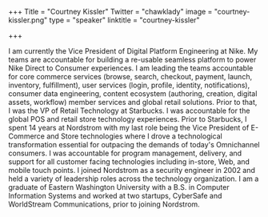 +++
Title = "Courtney Kissler"
Twitter = "chawklady"
image = "courtney-kissler.png"
type = "speaker"
linktitle = "courtney-kissler"

+++

I am currently the Vice President of Digital Platform Engineering at Nike. My teams are accountable for building a re-usable seamless platform to power Nike Direct to Consumer experiences. I am leading the teams accountable for core commerce services (browse, search, checkout, payment, launch, inventory, fulfillment), user services (login, profile, identity, notifications), consumer data engineering, content ecosystem (authoring, creation, digital assets, workflow) member services and global retail solutions. Prior to that, I was the VP of Retail Technology at Starbucks. I was accountable for the global POS and retail store technology experiences. Prior to Starbucks, I spent 14 years at Nordstrom with my last role being the Vice President of E-Commerce and Store technologies where I drove a technological transformation essential for outpacing the demands of today's Omnichannel consumers. I was accountable for program management, delivery, and support for all customer facing technologies including in-store, Web, and mobile touch points. I joined Nordstrom as a security engineer in 2002 and held a variety of leadership roles across the technology organization. I am a graduate of Eastern Washington University with a B.S. in Computer Information Systems and worked at two startups, CyberSafe and WorldStream Communications, prior to joining Nordstrom.
